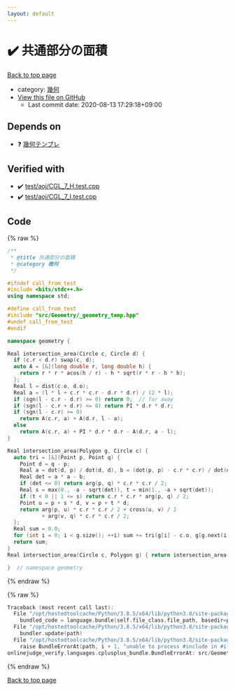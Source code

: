 ```yaml
---
layout: default
---
```


<!-- mathjax config similar to math.stackexchange -->
<script type="text/javascript" async
  src="https://cdnjs.cloudflare.com/ajax/libs/mathjax/2.7.5/MathJax.js?config=TeX-MML-AM_CHTML">
</script>
<script type="text/x-mathjax-config">
  MathJax.Hub.Config({
    TeX: { equationNumbers: { autoNumber: "AMS" }},
    tex2jax: {
      inlineMath: [ ['$','$'] ],
      processEscapes: true
    },
    "HTML-CSS": { matchFontHeight: false },
    displayAlign: "left",
    displayIndent: "2em"
  });
</script>

<script type="text/javascript" src="https://cdnjs.cloudflare.com/ajax/libs/jquery/3.4.1/jquery.min.js"></script>
<script src="https://cdn.jsdelivr.net/npm/jquery-balloon-js@1.1.2/jquery.balloon.min.js" integrity="sha256-ZEYs9VrgAeNuPvs15E39OsyOJaIkXEEt10fzxJ20+2I=" crossorigin="anonymous"></script>
<script type="text/javascript" src="../../../assets/js/copy-button.js"></script>
<link rel="stylesheet" href="../../../assets/css/copy-button.css" />


# :heavy_check_mark: 共通部分の面積

<a href="../../../index.html">Back to top page</a>

* category: <a href="../../../index.html#8f833136c094b0b1f887309fa147399d">幾何</a>
* <a href="{{ site.github.repository_url }}/blob/master/src/Geometry/intersection_area.hpp">View this file on GitHub</a>
    - Last commit date: 2020-08-13 17:29:18+09:00




## Depends on

* :question: <a href="_geometry_temp.hpp.html">幾何テンプレ</a>


## Verified with

* :heavy_check_mark: <a href="../../../verify/test/aoj/CGL_7_H.test.cpp.html">test/aoj/CGL_7_H.test.cpp</a>
* :heavy_check_mark: <a href="../../../verify/test/aoj/CGL_7_I.test.cpp.html">test/aoj/CGL_7_I.test.cpp</a>


## Code

<a id="unbundled"></a>
{% raw %}
```cpp
/**
 * @title 共通部分の面積
 * @category 幾何
 */

#ifndef call_from_test
#include <bits/stdc++.h>
using namespace std;

#define call_from_test
#include "src/Geometry/_geometry_temp.hpp"
#undef call_from_test
#endif

namespace geometry {

Real intersection_area(Circle c, Circle d) {
  if (c.r < d.r) swap(c, d);
  auto A = [&](long double r, long double h) {
    return r * r * acos(h / r) - h * sqrt(r * r - h * h);
  };
  Real l = dist(c.o, d.o);
  Real a = (l * l + c.r * c.r - d.r * d.r) / (2 * l);
  if (sgn(l - c.r - d.r) >= 0) return 0;  // far away
  if (sgn(l - c.r + d.r) <= 0) return PI * d.r * d.r;
  if (sgn(l - c.r) >= 0)
    return A(c.r, a) + A(d.r, l - a);
  else
    return A(c.r, a) + PI * d.r * d.r - A(d.r, a - l);
}

Real intersection_area(Polygon g, Circle c) {
  auto tri = [&](Point p, Point q) {
    Point d = q - p;
    Real a = dot(d, p) / dot(d, d), b = (dot(p, p) - c.r * c.r) / dot(d, d);
    Real det = a * a - b;
    if (det <= 0) return arg(p, q) * c.r * c.r / 2;
    Real s = max(0., -a - sqrt(det)), t = min(1., -a + sqrt(det));
    if (t < 0 || 1 <= s) return c.r * c.r * arg(p, q) / 2;
    Point u = p + s * d, v = p + t * d;
    return arg(p, u) * c.r * c.r / 2 + cross(u, v) / 2
           + arg(v, q) * c.r * c.r / 2;
  };
  Real sum = 0.0;
  for (int i = 0; i < g.size(); ++i) sum += tri(g[i] - c.o, g[g.next(i)] - c.o);
  return sum;
}
Real intersection_area(Circle c, Polygon g) { return intersection_area(g, c); }

}  // namespace geometry
```
{% endraw %}

<a id="bundled"></a>
{% raw %}
```cpp
Traceback (most recent call last):
  File "/opt/hostedtoolcache/Python/3.8.5/x64/lib/python3.8/site-packages/onlinejudge_verify/docs.py", line 349, in write_contents
    bundled_code = language.bundle(self.file_class.file_path, basedir=pathlib.Path.cwd())
  File "/opt/hostedtoolcache/Python/3.8.5/x64/lib/python3.8/site-packages/onlinejudge_verify/languages/cplusplus.py", line 185, in bundle
    bundler.update(path)
  File "/opt/hostedtoolcache/Python/3.8.5/x64/lib/python3.8/site-packages/onlinejudge_verify/languages/cplusplus_bundle.py", line 306, in update
    raise BundleErrorAt(path, i + 1, "unable to process #include in #if / #ifdef / #ifndef other than include guards")
onlinejudge_verify.languages.cplusplus_bundle.BundleErrorAt: src/Geometry/intersection_area.hpp: line 11: unable to process #include in #if / #ifdef / #ifndef other than include guards

```
{% endraw %}

<a href="../../../index.html">Back to top page</a>

